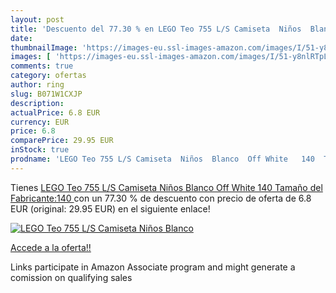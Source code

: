 ```yaml
---
layout: post
title: 'Descuento del 77.30 % en LEGO Teo 755 L/S Camiseta  Niños  Blanco'
date: 
thumbnailImage: 'https://images-eu.ssl-images-amazon.com/images/I/51-y8nlRTpL._SL200_.jpg'
images: [ 'https://images-eu.ssl-images-amazon.com/images/I/51-y8nlRTpL._SL200_.jpg' ]
comments: true
category: ofertas
author: ring
slug: B071W1CXJP
description:
actualPrice: 6.8 EUR
currency: EUR
price: 6.8
comparePrice: 29.95 EUR
inStock: true
prodname: 'LEGO Teo 755 L/S Camiseta  Niños  Blanco  Off White   140  Tamaño del Fabricante:140 '
---
```


Tienes [LEGO Teo 755 L/S Camiseta  Niños  Blanco  Off White   140  Tamaño del Fabricante:140 ](https://www.amazon.es/dp/B071W1CXJP/?tag=tolees-21) con un 77.30 % de descuento con precio de oferta de 6.8 EUR (original: 29.95 EUR) en el siguiente enlace!

[![LEGO Teo 755 L/S Camiseta  Niños  Blanco](https://images-eu.ssl-images-amazon.com/images/I/51-y8nlRTpL._SL200_.jpg)](https://www.amazon.es/dp/B071W1CXJP/?tag=tolees-21)

[Accede a la oferta!!](https://www.amazon.es/dp/B071W1CXJP/?tag=tolees-21)

Links participate in Amazon Associate program and might generate a comission on qualifying sales


